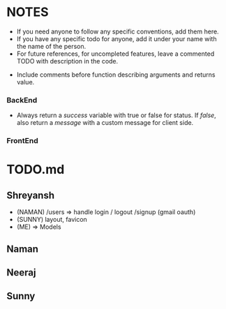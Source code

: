 # NOTES
* If you need anyone to follow any specific conventions, add them here.
* If you have any specific todo for anyone, add it under your name with the name of the person.
* For future references, for uncompleted features, leave a commented TODO with description in the code.

- Include comments before function describing arguments and returns value.
### BackEnd
* Always return a _success_ variable with true or false for status. If _false_, also return a _message_ with a custom message for client side.
### FrontEnd

# TODO.md
## Shreyansh
- (NAMAN) /users => handle login / logout /signup (gmail oauth)
- (SUNNY) layout, favicon
- (ME) => Models

## Naman


## Neeraj


## Sunny

